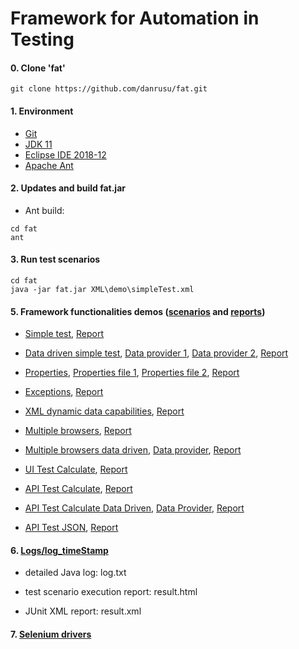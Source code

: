 # Framework for Automation in Testing


#### 0. Clone 'fat'
```
git clone https://github.com/danrusu/fat.git
```


#### 1. Environment
 - [Git](https://git-scm.com/downloads)
 - [JDK 11](https://www.oracle.com/technetwork/java/javase/downloads/index.html)
 - [Eclipse IDE 2018-12](https://www.eclipse.org/eclipseide/2018-12/)
 - [Apache Ant](https://ant.apache.org/bindownload.cgi)
 

#### 2. Updates and build fat.jar

- Ant build:

```
cd fat
ant
```


#### 3. Run test scenarios

```
cd fat
java -jar fat.jar XML\demo\simpleTest.xml
```


#### 5. Framework functionalities demos ([scenarios](XML/demo) and [reports](logs))
 
 - [Simple test](XML/demo/simpleTest.xml), 
 [Report](logs/log_demo_simpleTest)
 
 
 - [Data driven simple test](XML/demo/simpleDataProvider.xml),
 [Data provider 1](resources/dataProviders/demo/mockUsers.txt), 
 [Data provider 2](resources/dataProviders/demo/mockFamilyUsers.txt), 
 [Report](logs/log_demo_simpleDataProvider)


 - [Properties](XML/demo/properties.xml),
 [Properties file 1](resources/properties/demo/test.properties), 
 [Properties file 2](resources/properties/demo/dynamic.properties), 
 [Report](logs/log_demo_properties) 
 
 
 - [Exceptions](XML/demo/exceptions.xml), 
 [Report](logs/log_demo_exceptions)
 
 
 - [XML dynamic data capabilities](XML/demo/XmlDynamicData.xml), 
 [Report](logs/log_demo_XmlDynamicData)
 
 
  - [Multiple browsers](XML/demo/browsers.xml), 
 [Report](logs/log_demo_browsers)
 
 
 - [Multiple browsers data driven](XML/demo/browsersDD.xml),
 [Data provider](resources/dataProviders/demo/browsers),
 [Report](logs/log_demo_browsersDD)
 
 
 - [UI Test Calculate](XML/danrusu/uiTestCalculate.xml),
 [Report](logs/log_danrusu_uiTestCalculate)
 
 
  - [API Test Calculate](XML/danrusu/apiTestCalculate.xml),
 [Report](logs/log_danrusu_apiTestCalculate)


  - [API Test Calculate Data Driven](XML/danrusu/apiTestCalculateDD.xml),
 [Data Provider](resources/dataProviders/danrusu/calculate.txt), 
 [Report](logs/log_danrusu_apiTestCalculateDD)

 
  - [API Test JSON](XML/danrusu/apiTestJson.xml),
 [Report](logs/log_danrusu_apiTestJson)
 

#### 6. [Logs/log_timeStamp](logs)

 - detailed Java log: log.txt
 
 - test scenario execution report: result.html
 
 - JUnit XML report: result.xml


#### 7. [Selenium drivers](http://www.webdriverjs.com/webdriverjs/)

